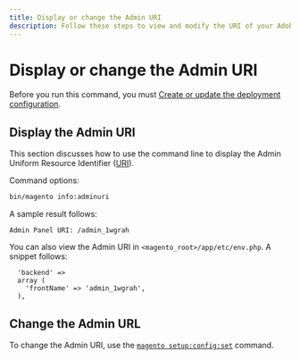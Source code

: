 ```yaml
---
title: Display or change the Admin URI
description: Follow these steps to view and modify the URI of your Adobe Commerce or Magento Open Source Admin application.
---
```


# Display or change the Admin URI

Before you run this command, you must [Create or update the deployment configuration](deployment.md).

## Display the Admin URI

This section discusses how to use the command line to display the Admin Uniform Resource Identifier ([URI](https://www.w3.org/Protocols/rfc2616/rfc2616-sec3.html#sec3.2)).

Command options:

```bash
bin/magento info:adminuri
```

A sample result follows:

```terminal
Admin Panel URI: /admin_1wgrah
```

You can also view the Admin URI in `<magento_root>/app/etc/env.php`. A snippet follows:

```php?start_inline=1
  'backend' =>
  array (
    'frontName' => 'admin_1wgrah',
  ),
```

## Change the Admin URL

To change the Admin URI, use the [`magento setup:config:set`](deployment.md) command.
